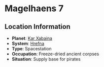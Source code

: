# Magelhaens 7

## Location Information
- **Planet**: [Kar Xabaina](../planet--kar-xabaina.md)
- **System**: [Hrefna](../../../system--hrefna.md)
- **Type**: Spacestation
- **Occupation**: Freeze-dried ancient corpses
- **Situation**: Supply base for pirates